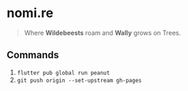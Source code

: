 # nomi.re

> Where **Wildebeests** roam and **Wally** grows on Trees.

## Commands
1. `flutter pub global run peanut`
2. `git push origin --set-upstream gh-pages`
